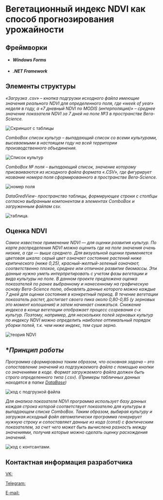 # Вегетационный индекс NDVI как способ прогнозирования урожайности

## **Фреймворки**

- #### *Windows Forms*

- #### *.NET Framework*

## **Элементы структуры**

*«Загрузка .csv» – кнопка подгрузки исходного файла имеющие значения реального NDVI для определенного поля, где «week of year» неделя в году, а «7 дневный NDVI по MODIS (интерполяция)» – среднее значение показателя NDVI за 7 дней на поле №3 в пространстве Вега-Science.*

![Скриншот с таблицы](https://sun9-34.userapi.com/impg/ELG9jWghziJ1r9XftFyfxMWzJVaiW4MBddwRhQ/94rBiejG_dE.jpg?size=791x479&quality=96&sign=1ec2b205f547c745af553207cb91ef56&type=album)

*ComboBox список культур – выпадающий список со всеми культурами, высеваемыми в настоящем году на всей территории производственного объединения.*

![Список культур](https://sun7-20.userapi.com/impg/Lj1Im7AJ9VSpPDCLdOj_PT9Uuqv9hIuzkP9m5w/slU34VBVvYI.jpg?size=974x459&quality=96&sign=2d79faffaec7656548208eb8521105c4&type=album)

 *ComboBox № поля – выпадающий список, значение которому присваиваются из исходного файла формата «.CSV», где фигурирует название номера поля сформированного в пространстве Вега-Science.*
 
![номер поля](https://sun9-79.userapi.com/impg/IewZHFzBSK8ux-npYmgcCVzEQyk-IWx2eJQY9A/TjiIL7Uy7DM.jpg?size=974x469&quality=96&sign=5bc2e87e73c3b114f5a94e966a45afc7&type=album)

*DataGredView- пространство таблицы, формирующее строки с столбцы согласно выбранным компонентам в элементах ComboBox и загруженным файлам csv.*

![таблица](https://sun9-13.userapi.com/impg/np90ovZnb5O2HBPmMiPBRAWGILCmO4o8ggIHwA/A_Li3eA15eU.jpg?size=974x463&quality=96&sign=3247221ab0c52fd77886d56130b91b5d&type=album).

## **Оценка NDVI**

*Самое известное применение NDVI — для оценки развития культур. По карте распределения NDVI можно оценить где на поле значения очень низкие, а где — выше среднего. Для визуальной оценки применяется цветовая шкала: серый цвет означает состояние растений ниже критического (ниже 0,25), красный-желтый-зеленый означают, соответственно плохое, среднее или отличное развитие биомассы. Эти данные нужно уметь интерпретировать с учетом фазы вегетации и вида культуры на поле. В данном проекте предложена оценка показателей по ранее выбранному и нанесенному на графическую основу Вега-Science полю, обновлять данные которого можно каждые 7 дней для оценки состояния в конкретный период.*
*В течение вегетации показатель растет, достигает своего пика около 0,80-0,85 (у зерновых это момент колошения) и затем начинает снижаться. Снижение индекса в конце вегетации отображает процесс созревания с-х культур. Поэтому, например, для нескольких полей зерновых культур по индексу NDVI можно определить наиболее оптимальный порядок уборки полей, т.к. чем ниже индекс, тем суше зерно.*

![теория NDVI](https://sun9-36.userapi.com/impg/0f47Suh0jyrkyPi5E6pelkZ4DqsMV-qAkGM46Q/533qBWvkbIw.jpg?size=967x619&quality=96&sign=f0afe4ccc096a8b31f5e1246a3444656&type=album)


## **Принцип работы*

*Программа сформирована таким образом, что основная задача – это сопоставление значений из подгружаемого файла с помощью кнопки со значениями в коде. Формат загружаемого файла должен быть строго определенного типа (.csv). (Примеры табличных данных находятся в папке [DataBase](https://github.com/Digital-Department-Vavilov-University/Vegetation-index-NDVI-as-a-way-to-predict-yield/tree/main/DataBase))*

![код с подгрузкой файла](https://sun9-21.userapi.com/impg/houEWiWxVxf2DZqkX_GBJ4g-Obq6eThhgEEfZA/gwalmz_ntWk.jpg?size=973x408&quality=96&sign=3e63ef38b51de1d7beabed3120ff53f0&type=album)

*Для анализа показателя NDVI программа использует базу данных каждая строка которой соответствует показателю для культуры в выпадающем списке ComboBox. Таким образом, выбирая культуру и загружая исходный файл автоматически программа генерирует нужную строку и сопоставляет данные из кода (const) с фактическим показателем, за счет чего может быть вычислена разность между значениями, получив которые можно сделать оценку расхождения значений.*

![код с контсантами](https://sun7-18.userapi.com/impg/YjSPKXnl9D3bKj5BgBc35cMHNLxQzij-TXBdBQ/3tEUKmgk9wA.jpg?size=974x405&quality=96&sign=e2bca0b3fdf80a4b857e9f0d71532337&type=album).

## **Контактная информация разработчика**

[VK:](https://vk.com/anlat)

[Telegram:](https://t.me/anlat702)

[E-mail:](an.lat.702@yamdex.ru)

